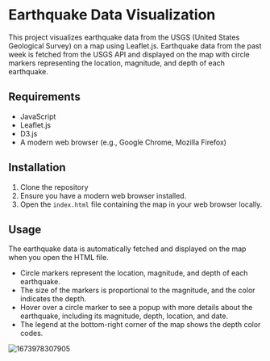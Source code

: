 # Earthquake Data Visualization

This project visualizes earthquake data from the USGS (United States Geological Survey) on a map using Leaflet.js. Earthquake data from the past week is fetched from the USGS API and displayed on the map with circle markers representing the location, magnitude, and depth of each earthquake.

## Requirements

- JavaScript
- Leaflet.js
- D3.js
- A modern web browser (e.g., Google Chrome, Mozilla Firefox)

## Installation

1. Clone the repository
2. Ensure you have a modern web browser installed.
3. Open the `index.html` file containing the map in your web browser locally.

## Usage

The earthquake data is automatically fetched and displayed on the map when you open the HTML file.

* Circle markers represent the location, magnitude, and depth of each earthquake.
* The size of the markers is proportional to the magnitude, and the color indicates the depth.
* Hover over a circle marker to see a popup with more details about the earthquake, including its magnitude, depth, location, and date.
* The legend at the bottom-right corner of the map shows the depth color codes.

![1673978307905](https://file+.vscode-resource.vscode-cdn.net/c%3A/Users/erdos/OneDrive/Documents/GitHub/earthquake-visualization/image/README/1673978307905.png)
